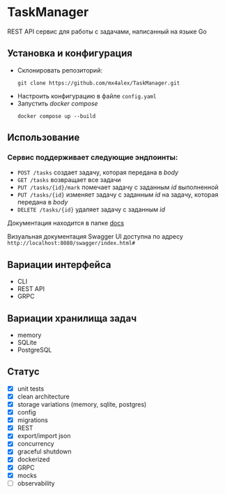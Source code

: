 # TaskManager
REST API сервис для работы с задачами, написанный на языке Go

## Установка и конфигурация
- Склонировать репозиторий:
  ```
  git clone https://github.com/mx4alex/TaskManager.git
  ```
- Настроить конфигурацию в файле `config.yaml`
- Запустить *docker compose*
  ```
  docker compose up --build
  ```

## Использование

### Сервис поддерживает следующие эндпоинты:
- `POST /tasks` создает задачу, которая передана в *body* 
- `GET /tasks` возвращает все задачи
- `PUT /tasks/{id}/mark` помечает задачу с заданным *id* выполненной
- `PUT /tasks/{id}` изменяет задачу с заданным *id* на задачу, которая передана в *body*
- `DELETE /tasks/{id}` удаляет задачу с заданным *id*

Документация находится в папке <a href="https://github.com/mx4alex/TaskManager/tree/main/docs">docs</a>

Визуальная документация Swagger UI доступна по адресу `http://localhost:8080/swagger/index.html#`

## Вариации интерфейса
- CLI
- REST API
- GRPC

## Вариации хранилища задач
- memory
- SQLite
- PostgreSQL

## Статус
- [x] unit tests
- [x] clean architecture
- [x] storage variations (memory, sqlite, postgres)
- [x] config
- [x] migrations
- [x] REST
- [x] export/import json
- [x] concurrency
- [x] graceful shutdown
- [x] dockerized
- [x] GRPC
- [x] mocks
- [ ] observability
